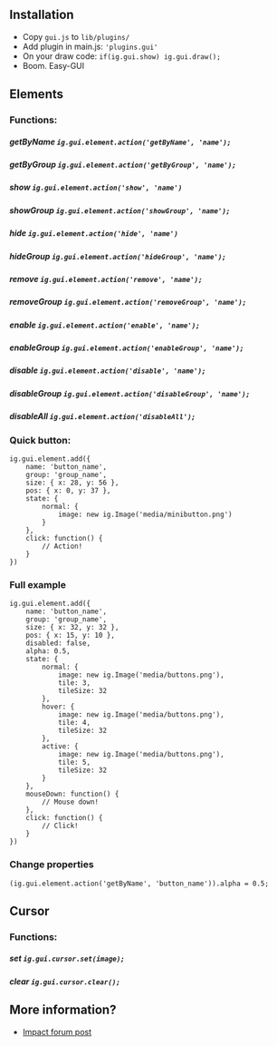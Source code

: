 ## Installation
- Copy `gui.js` to `lib/plugins/`
- Add plugin in main.js: `'plugins.gui'`
- On your draw code: `if(ig.gui.show) ig.gui.draw();`
- Boom. Easy-GUI

## Elements

### Functions:

##### getByName `ig.gui.element.action('getByName', 'name');`
##### getByGroup `ig.gui.element.action('getByGroup', 'name');`
##### show `ig.gui.element.action('show', 'name')`
##### showGroup `ig.gui.element.action('showGroup', 'name');`
##### hide `ig.gui.element.action('hide', 'name')`
##### hideGroup `ig.gui.element.action('hideGroup', 'name');`
##### remove `ig.gui.element.action('remove', 'name');`
##### removeGroup `ig.gui.element.action('removeGroup', 'name');`
##### enable `ig.gui.element.action('enable', 'name');`
##### enableGroup `ig.gui.element.action('enableGroup', 'name');`
##### disable `ig.gui.element.action('disable', 'name');`
##### disableGroup `ig.gui.element.action('disableGroup', 'name');`
##### disableAll `ig.gui.element.action('disableAll');`

### Quick button:
```
ig.gui.element.add({
	name: 'button_name',
	group: 'group_name',
	size: { x: 28, y: 56 },
	pos: { x: 0, y: 37 },
	state: {
		normal: {
			image: new ig.Image('media/minibutton.png')
		}
	},
	click: function() {
		// Action!
	}
})
```

### Full example

```
ig.gui.element.add({
	name: 'button_name',
	group: 'group_name',
	size: { x: 32, y: 32 },
	pos: { x: 15, y: 10 },
	disabled: false,
	alpha: 0.5,
	state: {
		normal: {
			image: new ig.Image('media/buttons.png'),
			tile: 3,
			tileSize: 32
		},
		hover: {
			image: new ig.Image('media/buttons.png'),
			tile: 4,
			tileSize: 32
		},
		active: {
			image: new ig.Image('media/buttons.png'),
			tile: 5,
			tileSize: 32
		}
	},
	mouseDown: function() {
		// Mouse down!
	},
	click: function() {
		// Click!
	}
})
```

### Change properties

```
(ig.gui.element.action('getByName', 'button_name')).alpha = 0.5;
```

## Cursor

### Functions:

##### set `ig.gui.cursor.set(image);`
##### clear `ig.gui.cursor.clear();`


## More information?


- [Impact forum post](http://impactjs.com/forums/code/impact-gui)